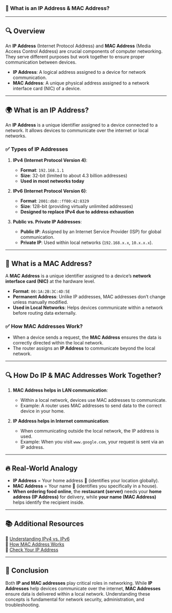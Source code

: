 ### 📌 **What is an IP Address & MAC Address?**
---
## 🔍 **Overview**
An **IP Address** (Internet Protocol Address) and **MAC Address** (Media Access Control Address) are crucial components of computer networking. They serve different purposes but work together to ensure proper communication between devices.

- **IP Address**: A logical address assigned to a device for network communication.
- **MAC Address**: A unique physical address assigned to a network interface card (NIC) of a device.

---

## 🌍 **What is an IP Address?**
An **IP Address** is a unique identifier assigned to a device connected to a network. It allows devices to communicate over the internet or local networks.

### ✅ **Types of IP Addresses**
1. **IPv4 (Internet Protocol Version 4)**:
   - **Format**: `192.168.1.1`
   - **Size**: 32-bit (limited to about 4.3 billion addresses)
   - **Used in most networks today**

2. **IPv6 (Internet Protocol Version 6)**:
   - **Format**: `2001:db8::ff00:42:8329`
   - **Size**: 128-bit (providing virtually unlimited addresses)
   - **Designed to replace IPv4 due to address exhaustion**

3. **Public vs. Private IP Addresses**:
   - **Public IP**: Assigned by an Internet Service Provider (ISP) for global communication.
   - **Private IP**: Used within local networks (`192.168.x.x`, `10.x.x.x`).

---

## 🔎 **What is a MAC Address?**
A **MAC Address** is a unique identifier assigned to a device’s **network interface card (NIC)** at the hardware level.

- **Format**: `00:1A:2B:3C:4D:5E`
- **Permanent Address**: Unlike IP addresses, MAC addresses don’t change unless manually modified.
- **Used in Local Networks**: Helps devices communicate within a network before routing data externally.

### ✅ **How MAC Addresses Work?**
- When a device sends a request, the **MAC Address** ensures the data is correctly directed within the local network.
- The router assigns an **IP Address** to communicate beyond the local network.

---

## 🔍 **How Do IP & MAC Addresses Work Together?**
1. **MAC Address helps in LAN communication**:
   - Within a local network, devices use MAC addresses to communicate.
   - Example: A router uses MAC addresses to send data to the correct device in your home.

2. **IP Address helps in Internet communication**:
   - When communicating outside the local network, the IP address is used.
   - Example: When you visit `www.google.com`, your request is sent via an IP address.

---

## 🔥 **Real-World Analogy**
- **IP Address** = Your home address 📍 (identifies your location globally).
- **MAC Address** = Your name 🔖 (identifies you specifically in a house).
- **When ordering food online**, the **restaurant (server)** needs your **home address (IP Address)** for delivery, while **your name (MAC Address)** helps identify the recipient inside.

---

## 📚 **Additional Resources**
🔗 [Understanding IPv4 vs. IPv6](https://www.cloudflare.com/learning/network-layer/internet-protocol/)  
🔗 [How MAC Address Works](https://www.computerhope.com/jargon/m/macaddr.htm)  
🔗 [Check Your IP Address](https://www.whatismyip.com/)  

---

## 🏁 **Conclusion**
Both **IP and MAC addresses** play critical roles in networking. While **IP Addresses** help devices communicate over the internet, **MAC Addresses** ensure data is delivered within a local network. Understanding these concepts is fundamental for network security, administration, and troubleshooting.

